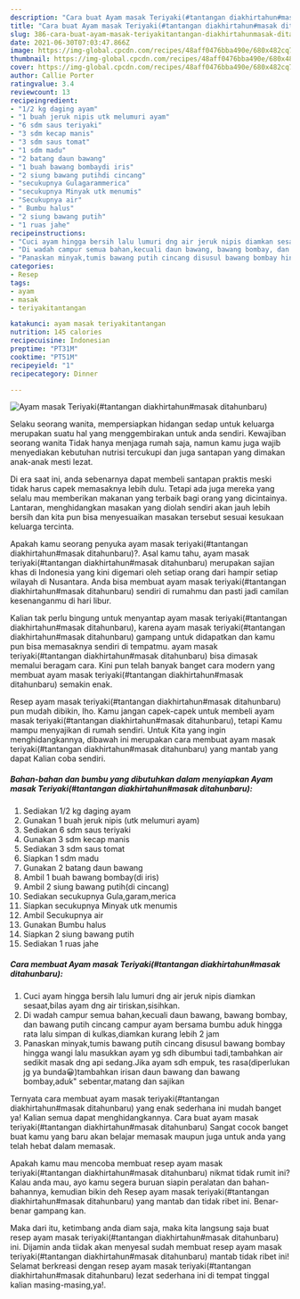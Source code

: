 ```yaml
---
description: "Cara buat Ayam masak Teriyaki(#tantangan diakhirtahun#masak ditahunbaru) yang nikmat dan Mudah Dibuat"
title: "Cara buat Ayam masak Teriyaki(#tantangan diakhirtahun#masak ditahunbaru) yang nikmat dan Mudah Dibuat"
slug: 386-cara-buat-ayam-masak-teriyakitantangan-diakhirtahunmasak-ditahunbaru-yang-nikmat-dan-mudah-dibuat
date: 2021-06-30T07:03:47.866Z
image: https://img-global.cpcdn.com/recipes/48aff0476bba490e/680x482cq70/ayam-masak-teriyakitantangan-diakhirtahunmasak-ditahunbaru-foto-resep-utama.jpg
thumbnail: https://img-global.cpcdn.com/recipes/48aff0476bba490e/680x482cq70/ayam-masak-teriyakitantangan-diakhirtahunmasak-ditahunbaru-foto-resep-utama.jpg
cover: https://img-global.cpcdn.com/recipes/48aff0476bba490e/680x482cq70/ayam-masak-teriyakitantangan-diakhirtahunmasak-ditahunbaru-foto-resep-utama.jpg
author: Callie Porter
ratingvalue: 3.4
reviewcount: 13
recipeingredient:
- "1/2 kg daging ayam"
- "1 buah jeruk nipis utk melumuri ayam"
- "6 sdm saus teriyaki"
- "3 sdm kecap manis"
- "3 sdm saus tomat"
- "1 sdm madu"
- "2 batang daun bawang"
- "1 buah bawang bombaydi iris"
- "2 siung bawang putihdi cincang"
- "secukupnya Gulagarammerica"
- "secukupnya Minyak utk menumis"
- "Secukupnya air"
- " Bumbu halus"
- "2 siung bawang putih"
- "1 ruas jahe"
recipeinstructions:
- "Cuci ayam hingga bersih lalu lumuri dng air jeruk nipis diamkan sesaat,bilas ayam dng air tiriskan,sisihkan."
- "Di wadah campur semua bahan,kecuali daun bawang, bawang bombay, dan bawang putih cincang campur ayam bersama bumbu aduk hingga rata lalu simpan di kulkas,diamkan kurang lebih 2 jam"
- "Panaskan minyak,tumis bawang putih cincang disusul bawang bombay hingga wangi lalu masukkan ayam yg sdh dibumbui tadi,tambahkan air sedikit masak dng api sedang.Jika ayam sdh empuk, tes rasa(diperlukan jg ya bunda😀)tambahkan irisan daun bawang dan bawang bombay,aduk&#34; sebentar,matang dan sajikan"
categories:
- Resep
tags:
- ayam
- masak
- teriyakitantangan

katakunci: ayam masak teriyakitantangan 
nutrition: 145 calories
recipecuisine: Indonesian
preptime: "PT31M"
cooktime: "PT51M"
recipeyield: "1"
recipecategory: Dinner

---
```



![Ayam masak Teriyaki(#tantangan diakhirtahun#masak ditahunbaru)](https://img-global.cpcdn.com/recipes/48aff0476bba490e/680x482cq70/ayam-masak-teriyakitantangan-diakhirtahunmasak-ditahunbaru-foto-resep-utama.jpg)

Selaku seorang wanita, mempersiapkan hidangan sedap untuk keluarga merupakan suatu hal yang menggembirakan untuk anda sendiri. Kewajiban seorang  wanita Tidak hanya menjaga rumah saja, namun kamu juga wajib menyediakan kebutuhan nutrisi tercukupi dan juga santapan yang dimakan anak-anak mesti lezat.

Di era  saat ini, anda sebenarnya dapat membeli santapan praktis meski tidak harus capek memasaknya lebih dulu. Tetapi ada juga mereka yang selalu mau memberikan makanan yang terbaik bagi orang yang dicintainya. Lantaran, menghidangkan masakan yang diolah sendiri akan jauh lebih bersih dan kita pun bisa menyesuaikan masakan tersebut sesuai kesukaan keluarga tercinta. 



Apakah kamu seorang penyuka ayam masak teriyaki(#tantangan diakhirtahun#masak ditahunbaru)?. Asal kamu tahu, ayam masak teriyaki(#tantangan diakhirtahun#masak ditahunbaru) merupakan sajian khas di Indonesia yang kini digemari oleh setiap orang dari hampir setiap wilayah di Nusantara. Anda bisa membuat ayam masak teriyaki(#tantangan diakhirtahun#masak ditahunbaru) sendiri di rumahmu dan pasti jadi camilan kesenanganmu di hari libur.

Kalian tak perlu bingung untuk menyantap ayam masak teriyaki(#tantangan diakhirtahun#masak ditahunbaru), karena ayam masak teriyaki(#tantangan diakhirtahun#masak ditahunbaru) gampang untuk didapatkan dan kamu pun bisa memasaknya sendiri di tempatmu. ayam masak teriyaki(#tantangan diakhirtahun#masak ditahunbaru) bisa dimasak memalui beragam cara. Kini pun telah banyak banget cara modern yang membuat ayam masak teriyaki(#tantangan diakhirtahun#masak ditahunbaru) semakin enak.

Resep ayam masak teriyaki(#tantangan diakhirtahun#masak ditahunbaru) pun mudah dibikin, lho. Kamu jangan capek-capek untuk membeli ayam masak teriyaki(#tantangan diakhirtahun#masak ditahunbaru), tetapi Kamu mampu menyajikan di rumah sendiri. Untuk Kita yang ingin menghidangkannya, dibawah ini merupakan cara membuat ayam masak teriyaki(#tantangan diakhirtahun#masak ditahunbaru) yang mantab yang dapat Kalian coba sendiri.

<!--inarticleads1-->

##### Bahan-bahan dan bumbu yang dibutuhkan dalam menyiapkan Ayam masak Teriyaki(#tantangan diakhirtahun#masak ditahunbaru):

1. Sediakan 1/2 kg daging ayam
1. Gunakan 1 buah jeruk nipis (utk melumuri ayam)
1. Sediakan 6 sdm saus teriyaki
1. Gunakan 3 sdm kecap manis
1. Sediakan 3 sdm saus tomat
1. Siapkan 1 sdm madu
1. Gunakan 2 batang daun bawang
1. Ambil 1 buah bawang bombay(di iris)
1. Ambil 2 siung bawang putih(di cincang)
1. Sediakan secukupnya Gula,garam,merica
1. Siapkan secukupnya Minyak utk menumis
1. Ambil Secukupnya air
1. Gunakan  Bumbu halus
1. Siapkan 2 siung bawang putih
1. Sediakan 1 ruas jahe




<!--inarticleads2-->

##### Cara membuat Ayam masak Teriyaki(#tantangan diakhirtahun#masak ditahunbaru):

1. Cuci ayam hingga bersih lalu lumuri dng air jeruk nipis diamkan sesaat,bilas ayam dng air tiriskan,sisihkan.
1. Di wadah campur semua bahan,kecuali daun bawang, bawang bombay, dan bawang putih cincang campur ayam bersama bumbu aduk hingga rata lalu simpan di kulkas,diamkan kurang lebih 2 jam
1. Panaskan minyak,tumis bawang putih cincang disusul bawang bombay hingga wangi lalu masukkan ayam yg sdh dibumbui tadi,tambahkan air sedikit masak dng api sedang.Jika ayam sdh empuk, tes rasa(diperlukan jg ya bunda😀)tambahkan irisan daun bawang dan bawang bombay,aduk&#34; sebentar,matang dan sajikan




Ternyata cara membuat ayam masak teriyaki(#tantangan diakhirtahun#masak ditahunbaru) yang enak sederhana ini mudah banget ya! Kalian semua dapat menghidangkannya. Cara buat ayam masak teriyaki(#tantangan diakhirtahun#masak ditahunbaru) Sangat cocok banget buat kamu yang baru akan belajar memasak maupun juga untuk anda yang telah hebat dalam memasak.

Apakah kamu mau mencoba membuat resep ayam masak teriyaki(#tantangan diakhirtahun#masak ditahunbaru) nikmat tidak rumit ini? Kalau anda mau, ayo kamu segera buruan siapin peralatan dan bahan-bahannya, kemudian bikin deh Resep ayam masak teriyaki(#tantangan diakhirtahun#masak ditahunbaru) yang mantab dan tidak ribet ini. Benar-benar gampang kan. 

Maka dari itu, ketimbang anda diam saja, maka kita langsung saja buat resep ayam masak teriyaki(#tantangan diakhirtahun#masak ditahunbaru) ini. Dijamin anda tiidak akan menyesal sudah membuat resep ayam masak teriyaki(#tantangan diakhirtahun#masak ditahunbaru) mantab tidak ribet ini! Selamat berkreasi dengan resep ayam masak teriyaki(#tantangan diakhirtahun#masak ditahunbaru) lezat sederhana ini di tempat tinggal kalian masing-masing,ya!.

